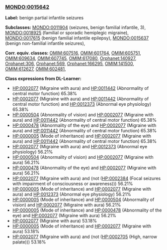 
### [MONDO:0015642](http://purl.obolibrary.org/obo/MONDO_0015642)
**Label:** benign partial infantile seizures

**Subclasses:** [MONDO:0011904](http://purl.obolibrary.org/obo/MONDO_0011904) (seizures, benign familial infantile, 3), [MONDO:0018925](http://purl.obolibrary.org/obo/MONDO_0018925) (familial or sporadic hemiplegic migraine), [MONDO:0017615](http://purl.obolibrary.org/obo/MONDO_0017615) (benign familial infantile epilepsy), [MONDO:0015637](http://purl.obolibrary.org/obo/MONDO_0015637) (benign non-familial infantile seizures), 

**Corr. equiv. classes:** [OMIM:607516](http://purl.obolibrary.org/obo/OMIM_607516), [OMIM:601764](http://purl.obolibrary.org/obo/OMIM_601764), [OMIM:605751](http://purl.obolibrary.org/obo/OMIM_605751), [OMIM:609634](http://purl.obolibrary.org/obo/OMIM_609634), [OMIM:607745](http://purl.obolibrary.org/obo/OMIM_607745), [OMIM:617080](http://purl.obolibrary.org/obo/OMIM_617080), [Orphanet:140927](http://www.orpha.net/ORDO/Orphanet_140927), [Orphanet:306](http://www.orpha.net/ORDO/Orphanet_306), [Orphanet:569](http://www.orpha.net/ORDO/Orphanet_569), [Orphanet:166295](http://www.orpha.net/ORDO/Orphanet_166295), [OMIM:141500](http://purl.obolibrary.org/obo/OMIM_141500), [OMIM:612627](http://purl.obolibrary.org/obo/OMIM_612627), [OMIM:602481](http://purl.obolibrary.org/obo/OMIM_602481), 

**Class expressions from DL-Learner:**

- [HP:0002077](http://purl.obolibrary.org/obo/HP_0002077) (Migraine with aura) and [HP:0011442](http://purl.obolibrary.org/obo/HP_0011442) (Abnormality of central motor function) 65.38%
- [HP:0002077](http://purl.obolibrary.org/obo/HP_0002077) (Migraine with aura) and [HP:0011442](http://purl.obolibrary.org/obo/HP_0011442) (Abnormality of central motor function) and [HP:0012373](http://purl.obolibrary.org/obo/HP_0012373) (Abnormal eye physiology) 65.38%
- [HP:0000504](http://purl.obolibrary.org/obo/HP_0000504) (Abnormality of vision) and [HP:0002077](http://purl.obolibrary.org/obo/HP_0002077) (Migraine with aura) and [HP:0011442](http://purl.obolibrary.org/obo/HP_0011442) (Abnormality of central motor function) 65.38%
- [HP:0000478](http://purl.obolibrary.org/obo/HP_0000478) (Abnormality of the eye) and [HP:0002077](http://purl.obolibrary.org/obo/HP_0002077) (Migraine with aura) and [HP:0011442](http://purl.obolibrary.org/obo/HP_0011442) (Abnormality of central motor function) 65.38%
- [HP:0000005](http://purl.obolibrary.org/obo/HP_0000005) (Mode of inheritance) and [HP:0002077](http://purl.obolibrary.org/obo/HP_0002077) (Migraine with aura) and [HP:0011442](http://purl.obolibrary.org/obo/HP_0011442) (Abnormality of central motor function) 65.38%
- [HP:0002077](http://purl.obolibrary.org/obo/HP_0002077) (Migraine with aura) and [HP:0012373](http://purl.obolibrary.org/obo/HP_0012373) (Abnormal eye physiology) 56.21%
- [HP:0000504](http://purl.obolibrary.org/obo/HP_0000504) (Abnormality of vision) and [HP:0002077](http://purl.obolibrary.org/obo/HP_0002077) (Migraine with aura) 56.21%
- [HP:0000478](http://purl.obolibrary.org/obo/HP_0000478) (Abnormality of the eye) and [HP:0002077](http://purl.obolibrary.org/obo/HP_0002077) (Migraine with aura) 56.21%
- [HP:0002077](http://purl.obolibrary.org/obo/HP_0002077) (Migraine with aura) and (not ([HP:0002384](http://purl.obolibrary.org/obo/HP_0002384) (Focal seizures with impairment of consciousness or awareness))) 56.21%
- [HP:0000005](http://purl.obolibrary.org/obo/HP_0000005) (Mode of inheritance) and [HP:0002077](http://purl.obolibrary.org/obo/HP_0002077) (Migraine with aura) and [HP:0012373](http://purl.obolibrary.org/obo/HP_0012373) (Abnormal eye physiology) 56.21%
- [HP:0000005](http://purl.obolibrary.org/obo/HP_0000005) (Mode of inheritance) and [HP:0000504](http://purl.obolibrary.org/obo/HP_0000504) (Abnormality of vision) and [HP:0002077](http://purl.obolibrary.org/obo/HP_0002077) (Migraine with aura) 56.21%
- [HP:0000005](http://purl.obolibrary.org/obo/HP_0000005) (Mode of inheritance) and [HP:0000478](http://purl.obolibrary.org/obo/HP_0000478) (Abnormality of the eye) and [HP:0002077](http://purl.obolibrary.org/obo/HP_0002077) (Migraine with aura) 56.21%
- [HP:0002077](http://purl.obolibrary.org/obo/HP_0002077) (Migraine with aura) 53.18%
- [HP:0000005](http://purl.obolibrary.org/obo/HP_0000005) (Mode of inheritance) and [HP:0002077](http://purl.obolibrary.org/obo/HP_0002077) (Migraine with aura) 53.18%
- [HP:0002077](http://purl.obolibrary.org/obo/HP_0002077) (Migraine with aura) and (not ([HP:0002705](http://purl.obolibrary.org/obo/HP_0002705) (High, narrow palate))) 53.18%



